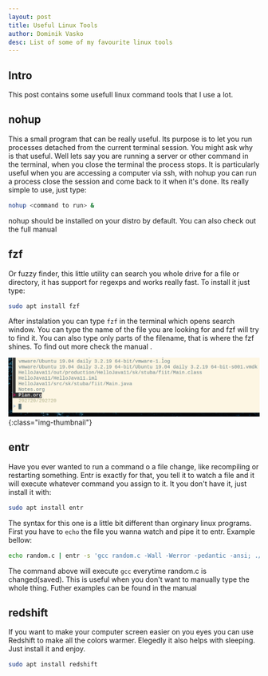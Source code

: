 ```yaml
---
layout: post
title: Useful Linux Tools
author: Dominik Vasko
desc: List of some of my favourite linux tools
---
```

## Intro
This post contains some usefull linux command tools that I use a lot.

## nohup
This a small program that can be really useful. Its purpose is to let you run processes detached from the current terminal session. You might ask why is that useful. Well lets say you are running a server or other command in the terminal, when you close the terminal the process stops. It is particularly useful when you are accessing a computer via ssh, with nohup you can run a process close the session and come back to it when it's done. Its really simple to use, just type:
```bash
nohup <command to run> &
```

nohup should be installed on your distro by default. You can also check out the full manual <!---  man 1 nohup ubuntu. -->

## fzf
Or fuzzy finder, this little utility can search you whole drive for a file or directory, it has support for regexps and works really fast. To install it just type:

```bash
sudo apt install fzf
```

After instalation you can type `fzf` in the terminal which opens search window. You can type the name of the file you are looking for and fzf will try to find it. You can also type only parts of the filename, that is where the fzf shines. To find out more check the manual <!---  man 1 fzf  --> .

![FZF](/assets/images/fzf.png){:class="img-thumbnail"}

## entr
Have you ever wanted to run a command o a file change, like recompiling or restarting something. Entr is exactly for that, you tell it to watch a file and it will execute whatever command you assign to it. It you don't have it, just install it with:
```bash
sudo apt install entr
```

The syntax for this one is a little bit different than orginary linux programs. First you have to `echo` the file you wanna watch and pipe it to entr. Example bellow:
```bash
echo random.c | entr -s 'gcc random.c -Wall -Werror -pedantic -ansi; ./a.out'
```
The command above will execute `gcc` everytime random.c is changed(saved). This is useful when you don't want to manually type the whole thing. Futher examples can be found in the manual <!---  man 1 entr ubuntu  -->

## redshift
If you want to make your computer screen easier on you eyes you can use Redshift to make all the colors warmer. Elegedly it also helps with sleeping. Just install it and enjoy. <!---  man 1 redshift ubuntu  -->
```bash
sudo apt install redshift
```

